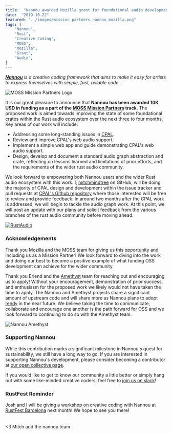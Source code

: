 ```yaml
---
title:  "Nannou awarded Mozilla grant for foundational audio development"
date:  "2019-10-22"
featured: "../images/mission_partners_nannou_mozilla.png"
tags: [
    "Nannou",
    "Rust",
    "Creative Coding",
    "MOSS",
    "Mozilla",
    "Grant",
    "Audio",
]
---
```


*[**Nannou**](https://nannou.cc/) is a creative coding framework that aims to
make it easy for artists to express themselves with simple, fast, reliable
code.*

![MOSS Mission Partners Logo](mission_partners_nannou_mozilla.png)

It is our great pleasure to announce that **Nannou has been awarded 10K USD in
funding as a part of the [MOSS Mission
Partners](https://www.mozilla.org/en-US/moss/mission-partners/) track**. The
proposed work is aimed towards improving the state of some foundational crates
within the Rust audio ecosystem over the next three to four months.  Key areas
of our work will include:

- Addressing some long-standing issues in
  [CPAL](https://github.com/rustaudio/cpal).
- Review and improve CPAL's web audio support.
- Implement a simple web app and guide demonstrating CPAL's web audio support.
- Design, develop and document a standard audio graph abstraction and crate,
  reflecting on lessons learned and limitations of prior efforts, and the
  requirements of the wider rust audio community.

We look forward to empowering both Nannou users and the wider Rust audio
ecosystem with this work. I, [mitchmindtree](https://github.com/mitchmindtree)
on GitHub, will be doing the majority of CPAL design and development within the
issue tracker and pull requests at [CPAL's Github
repository](https://github.com/rustaudio/cpal) where those interested will be
free to review and provide feedback. In around two months after the CPAL work is
addressed, we will begin to tackle the audio graph work. At this point, we will
post an update with our plans and solicit feedback from the various branches of
the rust audio community before moving ahead.

[![RustAudio](rustaudio_logo.png)](https://github.com/RustAudio)

### Acknowledgements

Thank you Mozilla and the MOSS team for giving us this opportunity and including
us as a Mission Partner! We look forward to diving into the work and doing our
best to become a positive example of what funding OSS development can achieve
for the wider community.

Thank you Erlend and the [Amethyst](https://amethyst.rs/) team for reaching out
and encouraging us to apply! Without your encouragement, demonstration of prior
success, and enthusiasm for the proposed work we likely would not have taken the
time to apply. The Nannou and Amethyst projects share a significant amount of
upstream code and will share more as Nannou plans to adopt
[rendy](https://github.com/amethyst/rendy) in the near future. We believe taking
the time to communicate, collaborate and encourage one another is the path
forward for OSS and we look forward to continuing to do so with the Amethyst
team.

![Nannou Amethyst](nannou_amethyst_smaller.png)

### Supporting Nannou

While this contribution marks a significant milestone in Nannou's quest for
sustainability, we still have a long way to go. If you are interested in
supporting Nannou's development, please consider becoming a contributor at [our
open collective page](https://opencollective.com/nannou).

If you would like to get to know our community a little better or simply hang
out with some like-minded creative coders, feel free to [join us on
slack](https://communityinviter.com/apps/nannou/nannou-slack)!

### RustFest Reminder

Josh and I will be giving a workshop on creative coding with Nannou at
[RustFest Barcelona](https://barcelona.rustfest.eu/) next month! We hope to
see you there!
<br>
<br>
<br>
<3 Mitch and the nannou team
